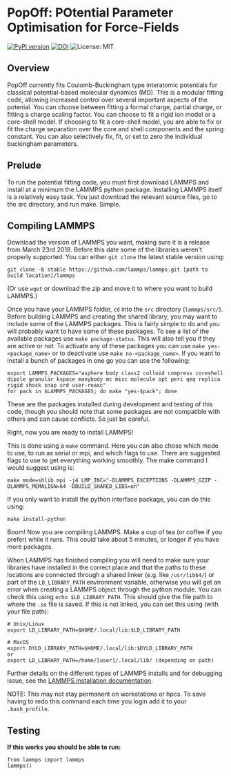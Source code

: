 # PopOff: POtential Parameter Optimisation for Force-Fields
[![PyPI version](https://badge.fury.io/py/PopOff.svg)](https://badge.fury.io/py/PopOff)
[![DOI](https://zenodo.org/badge/189393218.svg)](https://zenodo.org/badge/latestdoi/189393218)
![License: MIT](https://img.shields.io/badge/License-MIT-green.svg)

## Overview
PopOff currently fits Coulomb-Buckingham type interatomic potentials for classical potential-based molecular dynamics (MD). This is a modular fitting code, allowing increased control over several important aspects of the potenial. You can choose between fitting a formal charge, partial charge, or fitting a charge scaling factor. You can choose to fit a rigid ion model or a core-shell model. If choosing to fit a core-shell model, you are able to fix or fit the charge separation over the core and shell components and the spring constant. You can also selectively fix, fit, or set to zero the individual buckingham parameters.

## Prelude

To run the potential fitting code, you must first download LAMMPS and install at a minimum the LAMMPS python package. Installing LAMMPS itself is a relatively easy task. You just download the relevant source files, go to the src directory, and run make. Simple.

## Compiling LAMMPS
Download the version of LAMMPS you want, making sure it is a release from March 23rd 2018. Before this date some of the libraries weren't properly supported. You can either `git clone` the latest stable version using:

```
git clone -b stable https://github.com/lammps/lammps.git [path to build location]/lammps
```

(Or use `wget` or download the zip and move it to where you want to build LAMMPS.)

Once you have your LAMMPS folder, `cd` into the `src` directory (`lammps/src/`). Before building LAMMPS and creating the shared library, you may want to include some of the LAMMPS packages. This is fairly simple to do and you will probably want to have some of these packages. To see a list of the available packages use `make package-status`. This will also tell you if they are active or not. To activate any of these packages you can use `make yes-<package_name>` or to deactivate use `make no-<package_name>`. If you want to install a bunch of packages in one go you can use the following:

```
export LAMMPS_PACKAGES="asphere body class2 colloid compress coreshell dipole granular kspace manybody mc misc molecule opt peri qeq replica rigid shock snap srd user-reaxc"
for pack in $LAMMPS_PACKAGES; do make "yes-$pack"; done
```

These are the packages installed during development and testing of this code, though you should note that some packages are not compatible with others and can cause conflicts. So just be careful.

Right, now you are ready to install LAMMPS!

This is done using a `make` command. Here you can also chose which mode to use, to run as serial or mpi, and which flags to use. There are suggested flags to use to get everything working smoothly. The make command I would suggest using is:

```
make mode=shlib mpi -j4 LMP_INC="-DLAMMPS_EXCEPTIONS -DLAMMPS_GZIP -DLAMMPS_MEMALIGN=64 -DBUILD_SHARED_LIBS=on"
```

If you only want to install the python interface package, you can do this using:

```
make install-python
```

Boom! Now you are compiling LAMMPS. Make a cup of tea (or coffee if you prefer) while it runs. This could take about 5 minutes, or longer if you have more packages.

When LAMMPS has finished compiling you will need to make sure your libraries have installed in the correct place and that the paths to these locations are connected through a shared linker (e.g. like `/usr/lib64/`) or part of the `LD_LIBRARY_PATH` environment variable, otherwise you will get an error when creating a LAMMPS object through the python module. You can check this using `echo $LD_LIBRARY_PATH`. This should give the file path to where the `.so` file is saved. If this is not linked, you can set this using (with your file path):

```
# Unix/Linux
export LD_LIBRARY_PATH=$HOME/.local/lib:$LD_LIBRARY_PATH

# MacOS
export DYLD_LIBRARY_PATH=$HOME/.local/lib:$DYLD_LIBRARY_PATH
or
export LD_LIBRARY_PATH=/home/[user]/.local/lib/ (depending on path)
```

Further details on the different types of LAMMPS installs and for debugging issue, see the [LAMMPS installation documentation](https://docs.lammps.org/Python_install.html).

NOTE: This may not stay permanent on workstations or hpcs. To save having to redo this command each time you login add it to your `.bash_profile`.

## Testing

**If this works you should be able to run:**

```
from lammps import lammps
lammps()
```
